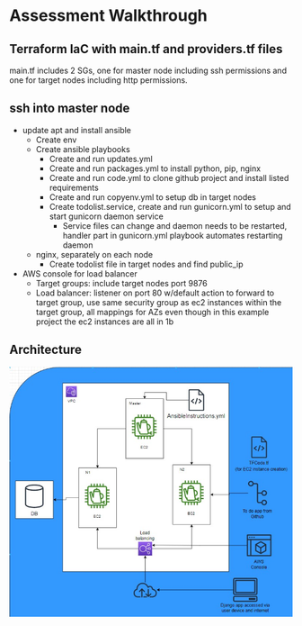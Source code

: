 # Assessment Walkthrough 
## Terraform IaC with main.tf and providers.tf files
main.tf includes 2 SGs, one for master node including ssh permissions and one for target nodes including http permissions.

## ssh into master node
* update apt and install ansible
    - Create env
    - Create ansible playbooks
        - Create and run updates.yml
        - Create and run packages.yml to install python, pip, nginx 
        - Create and run code.yml to clone github project and install listed requirements 
        - Create and run copyenv.yml to setup db in target nodes 
        - Create todolist.service, create and run gunicorn.yml to setup and start gunicorn daemon service
            - Service files can change and daemon needs to be restarted, handler part in gunicorn.yml playbook automates restarting daemon 
    - nginx, separately on each node
        - Create todolist file in target nodes and find public_ip
* AWS console for load balancer
    - Target groups: include target nodes port 9876
    - Load balancer: listener on port 80 w/default action to forward to target group, use same security group as ec2 instances within the target group, all mappings for AZs even though in this example project the ec2 instances are all in 1b

## Architecture
![Architecture behind deployment of To Do App](https://github.com/adasMatt/w05Ansible/blob/master/images/toDoAppTFAnsibleArch.jpg "To do app ")
